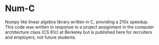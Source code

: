 # Num-C

Numpy like linear algebra library written in C, providing a 210x speedup. This code was written in response to a project assignment in the computer architecture class (CS 61c) at Berkeley but is published here for recruiters and employers, not future students.
